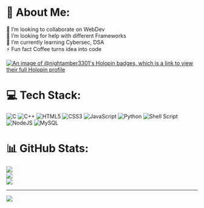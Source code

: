 # 💫 About Me:
👯 I’m looking to collaborate on WebDev<br>🤝 I’m looking for help with different Frameworks<br>🌱 I’m currently learning Cybersec, DSA <br>⚡ Fun fact Coffee turns idea into code<br>

[![An image of @nightamber3301's Holopin badges, which is a link to view their full Holopin profile](https://holopin.me/nightamber3301)](https://holopin.io/@nightamber3301)
# 💻 Tech Stack:
![C](https://img.shields.io/badge/c-%2300599C.svg?style=for-the-badge&logo=c&logoColor=white) ![C++](https://img.shields.io/badge/c++-%2300599C.svg?style=for-the-badge&logo=c%2B%2B&logoColor=white) ![HTML5](https://img.shields.io/badge/html5-%23E34F26.svg?style=for-the-badge&logo=html5&logoColor=white) ![CSS3](https://img.shields.io/badge/css3-%231572B6.svg?style=for-the-badge&logo=css3&logoColor=white) ![JavaScript](https://img.shields.io/badge/javascript-%23323330.svg?style=for-the-badge&logo=javascript&logoColor=%23F7DF1E) ![Python](https://img.shields.io/badge/python-3670A0?style=for-the-badge&logo=python&logoColor=ffdd54) ![Shell Script](https://img.shields.io/badge/shell_script-%23121011.svg?style=for-the-badge&logo=gnu-bash&logoColor=white) ![NodeJS](https://img.shields.io/badge/node.js-6DA55F?style=for-the-badge&logo=node.js&logoColor=white) ![MySQL](https://img.shields.io/badge/mysql-%2300f.svg?style=for-the-badge&logo=mysql&logoColor=white) 
# 📊 GitHub Stats:
![](https://github-readme-stats.vercel.app/api?username=Night-Amber3301&theme=radical&hide_border=false&include_all_commits=true&count_private=false)<br/>
![](https://github-readme-streak-stats.herokuapp.com/?user=Night-Amber3301&theme=radical&hide_border=false)<br/>
![](https://github-readme-stats.vercel.app/api/top-langs/?username=Night-Amber3301&theme=radical&hide_border=false&include_all_commits=true&count_private=false&layout=compact)

---
[![](https://visitcount.itsvg.in/api?id=Night-Amber3301&icon=0&color=0)](https://visitcount.itsvg.in)

<!-- Proudly created with GPRM ( https://gprm.itsvg.in ) -->
